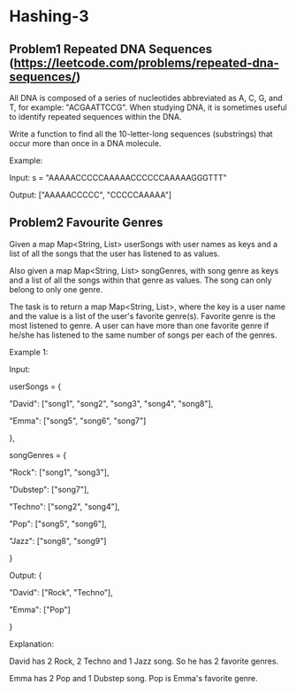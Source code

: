 # Hashing-3

## Problem1  Repeated DNA Sequences (https://leetcode.com/problems/repeated-dna-sequences/)

All DNA is composed of a series of nucleotides abbreviated as A, C, G, and T, for example: "ACGAATTCCG". When studying DNA, it is sometimes useful to identify repeated sequences within the DNA.

Write a function to find all the 10-letter-long sequences (substrings) that occur more than once in a DNA molecule.

Example:

Input: s = "AAAAACCCCCAAAAACCCCCCAAAAAGGGTTT"

Output: ["AAAAACCCCC", "CCCCCAAAAA"]

## Problem2 Favourite Genres

Given a map Map<String, List<String>> userSongs with user names as keys and a list of all the songs that the user has listened to as values.


Also given a map Map<String, List<String>> songGenres, with song genre as keys and a list of all the songs within that genre as values. The song can only belong to only one genre.


The task is to return a map Map<String, List<String>>, where the key is a user name and the value is a list of the user's favorite genre(s). Favorite genre is the most listened to genre. A user can have more than one favorite genre if he/she has listened to the same number of songs per each of the genres.


Example 1:


Input:

userSongs = {  

   "David": ["song1", "song2", "song3", "song4", "song8"],

   "Emma":  ["song5", "song6", "song7"]

},

songGenres = {  

   "Rock":    ["song1", "song3"],

   "Dubstep": ["song7"],

   "Techno":  ["song2", "song4"],

   "Pop":     ["song5", "song6"],

   "Jazz":    ["song8", "song9"]

}


Output: {  

   "David": ["Rock", "Techno"],

   "Emma":  ["Pop"]

}


Explanation:

David has 2 Rock, 2 Techno and 1 Jazz song. So he has 2 favorite genres.

Emma has 2 Pop and 1 Dubstep song. Pop is Emma's favorite genre.
